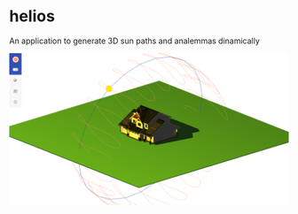 # helios
An application to generate 3D sun paths and analemmas dinamically

![](helios-first-sample.png)
